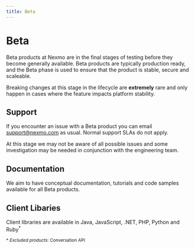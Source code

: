 ```yaml
---
title: Beta
---
```


# Beta

Beta products at Nexmo are in the final stages of testing before they become generally available. Beta products are typically production ready, and the Beta phase is used to ensure that the product is stable, secure and scaleable.

Breaking changes at this stage in the lifecycle are **extremely** rare and only happen in cases where the feature impacts platform stability.

## Support

If you encounter an issue with a Beta product you can email [support@nexmo.com](mailto:support@nexmo.com) as usual. Normal support SLAs do not apply.

At this stage we may not be aware of all possible issues and some investigation may be needed in conjunction with the engineering team.

## Documentation

We aim to have conceptual documentation, tutorials and code samples available for all Beta products.

## Client Libaries

Client libraries are available in Java, JavaScript, .NET, PHP, Python and Ruby<sup>*</sup>

<small>* *Excluded products*: Conversation API</small>


